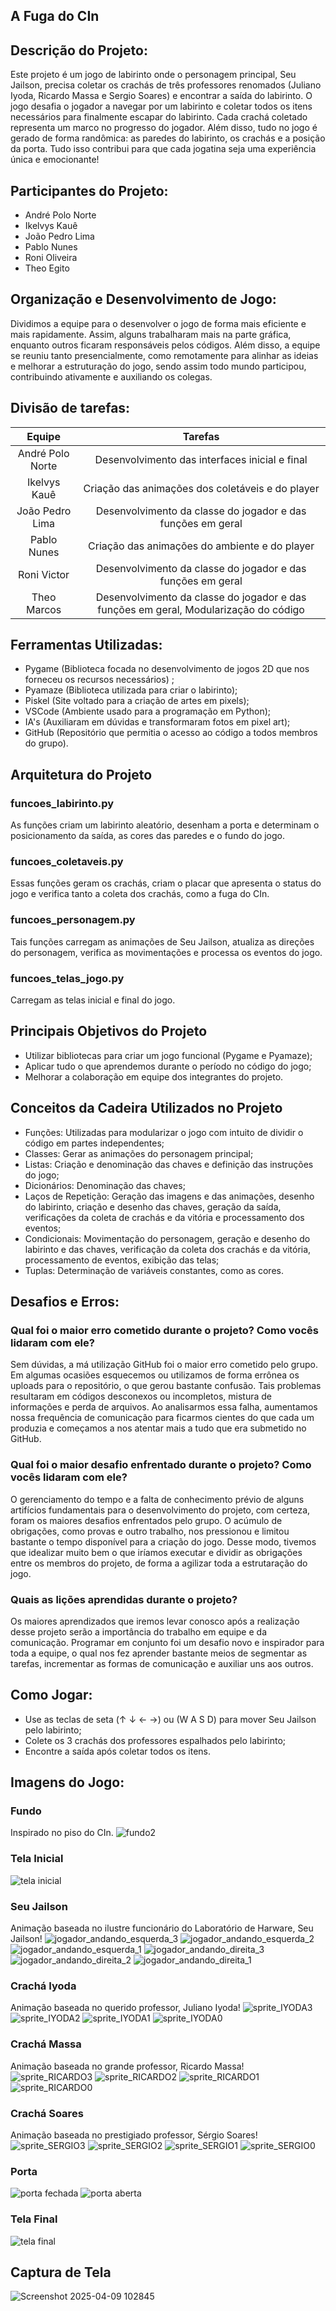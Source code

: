## A Fuga do CIn

## Descrição do Projeto:
Este projeto é um jogo de labirinto onde o personagem principal, Seu Jailson, precisa coletar os crachás de três professores renomados (Juliano Iyoda, Ricardo Massa e Sergio Soares) e encontrar a saída do labirinto.
O jogo desafia o jogador a navegar por um labirinto e coletar todos os itens necessários para finalmente escapar do labirinto. Cada crachá coletado representa um marco no progresso do jogador. Além disso, tudo no jogo é gerado de forma randômica: as paredes do labirinto, os crachás e a posição da porta. Tudo isso contribui para que cada jogatina seja uma experiência única e emocionante!

## Participantes do Projeto:
- André Polo Norte
- Ikelvys Kauê
- João Pedro Lima
- Pablo Nunes
- Roni Oliveira
- Theo Egito

## Organização e Desenvolvimento de Jogo:
Dividimos a equipe para o desenvolver o jogo de forma mais eficiente e mais rapidamente. Assim, alguns trabalharam mais na parte gráfica, enquanto outros ficaram responsáveis pelos códigos. Além disso, a equipe se reuniu tanto presencialmente, como remotamente para alinhar as ideias e melhorar a estruturação do jogo, sendo assim todo mundo participou, contribuindo ativamente e auxiliando os colegas.

## Divisão de tarefas:
| **Equipe** | **Tarefas** |
| :---: |:--:|
| André Polo Norte | Desenvolvimento das interfaces inicial e final |
| Ikelvys Kauê  | Criação das animações dos coletáveis e do player |
| João Pedro Lima | Desenvolvimento da classe do jogador e das funções em geral |
| Pablo Nunes | Criação das animações do ambiente e do player |
| Roni Victor | Desenvolvimento da classe do jogador e das funções em geral |
| Theo Marcos | Desenvolvimento da classe do jogador e das funções em geral, Modularização do código |


## Ferramentas Utilizadas:
- Pygame (Biblioteca focada no desenvolvimento de jogos 2D que nos forneceu os recursos necessários) ;
- Pyamaze (Biblioteca utilizada para criar o labirinto);
- Piskel (Site voltado para a criação de artes em pixels);
- VSCode (Ambiente usado para a programação em Python);
- IA's (Auxiliaram em dúvidas e transformaram fotos em pixel art);
- GitHub (Repositório que permitia o acesso ao código a todos membros do grupo).

## Arquitetura do Projeto
### funcoes_labirinto.py
As funções criam um labirinto aleatório, desenham a porta e determinam o posicionamento da saída, as cores das paredes e o fundo do jogo.
### funcoes_coletaveis.py
Essas funções geram os crachás, criam o placar que apresenta o status do jogo e verifica tanto a coleta dos crachás, como a fuga do CIn.
### funcoes_personagem.py
Tais funções carregam as animações de Seu Jailson, atualiza as direções do personagem, verifica as movimentações e processa os eventos do jogo.
### funcoes_telas_jogo.py
Carregam as telas inicial e final do jogo.

## Principais Objetivos do Projeto
- Utilizar bibliotecas para criar um jogo funcional (Pygame e Pyamaze);
- Aplicar tudo o que aprendemos durante o período no código do jogo;
- Melhorar a colaboração em equipe dos integrantes do projeto.

## Conceitos da Cadeira Utilizados no Projeto
- Funções: Utilizadas para modularizar o jogo com intuito de dividir o código em partes independentes;
- Classes: Gerar as animações do personagem principal;
- Listas: Criação e denominação das chaves e definição das instruções do jogo;
- Dicionários: Denominação das chaves;
- Laços de Repetição: Geração das imagens e das animações, desenho do labirinto, criação e desenho das chaves, geração da saída, verificações da coleta de crachás e da vitória e processamento dos eventos;
- Condicionais: Movimentação do personagem, geração e desenho do labirinto e das chaves, verificação da coleta dos crachás e da vitória, processamento de eventos, exibição das telas;
- Tuplas: Determinação de variáveis constantes, como as cores. 

## Desafios e Erros:
### Qual foi o maior erro cometido durante o projeto? Como vocês lidaram com ele?
Sem dúvidas, a má utilização GitHub foi o maior erro cometido pelo grupo. Em algumas ocasiões esquecemos ou utilizamos de forma errônea os uploads para o repositório, o que gerou bastante confusão. Tais problemas resultaram em códigos desconexos ou incompletos, mistura de informações e perda de arquivos. Ao analisarmos essa falha, aumentamos nossa frequência de comunicação para ficarmos cientes do que cada um produzia e começamos a nos atentar mais a tudo que era submetido no GitHub. 
### Qual foi o maior desafio enfrentado durante o projeto? Como vocês lidaram com ele?
O gerenciamento do tempo e a falta de conhecimento prévio de alguns artifícios fundamentais para o desenvolvimento do projeto, com certeza, foram os maiores desafios enfrentados pelo grupo. O acúmulo de obrigações, como provas e outro trabalho, nos pressionou e limitou bastante o tempo disponível para a criação do jogo. Desse modo, tivemos que idealizar muito bem o que iríamos executar e dividir as obrigações entre os membros do projeto, de forma a agilizar toda a estrutaração do jogo.
### Quais as lições aprendidas durante o projeto?
Os maiores aprendizados que iremos levar conosco após a realização desse projeto serão a importância do trabalho em equipe e da comunicação. Programar em conjunto foi um desafio novo e inspirador para toda a equipe, o qual nos fez aprender bastante meios de segmentar as tarefas, incrementar as formas de comunicação e auxiliar uns aos outros.

## Como Jogar:
- Use as teclas de seta (↑ ↓ ← →) ou (W A S D) para mover Seu Jailson pelo labirinto;
- Colete os 3 crachás dos professores espalhados pelo labirinto;
- Encontre a saída após coletar todos os itens.

## Imagens do Jogo:
### Fundo
Inspirado no piso do CIn.
![fundo2](https://github.com/user-attachments/assets/614b2404-13cc-4cca-9e9a-f19174706d30)
### Tela Inicial
![tela inicial](https://github.com/user-attachments/assets/adcc0751-6e63-4773-a04d-58047036aedd)
### Seu Jailson 
Animação baseada no ilustre funcionário do Laboratório de Harware, Seu Jailson!
![jogador_andando_esquerda_3](https://github.com/user-attachments/assets/a421158d-2c14-4d82-a652-e35402a330e8)
![jogador_andando_esquerda_2](https://github.com/user-attachments/assets/06419107-5e0d-4899-87b3-def27f1082da)
![jogador_andando_esquerda_1](https://github.com/user-attachments/assets/ec8406f5-2db3-4eaa-ac4b-478bf479b5fe)
![jogador_andando_direita_3](https://github.com/user-attachments/assets/8fbc50b9-6211-4bf9-8f7b-e7610f495061)
![jogador_andando_direita_2](https://github.com/user-attachments/assets/630c869e-46e6-4fb3-b119-64804fc6a511)
![jogador_andando_direita_1](https://github.com/user-attachments/assets/08fff7d2-14f1-4614-8630-f6715abb0421)
### Crachá Iyoda
Animação baseada no querido professor, Juliano Iyoda!
![sprite_IYODA3](https://github.com/user-attachments/assets/6f0a09ce-0de2-4ec0-aaba-950479b7d000)
![sprite_IYODA2](https://github.com/user-attachments/assets/2f58e5e3-e512-4a58-969b-4bea7054e543)
![sprite_IYODA1](https://github.com/user-attachments/assets/88db0037-bb80-4b25-9e4d-c33ec4cd6091)
![sprite_IYODA0](https://github.com/user-attachments/assets/e998368a-ea7c-48d9-a2f7-a1ce5821f71a)
### Crachá Massa
Animação baseada no grande professor, Ricardo Massa!
![sprite_RICARDO3](https://github.com/user-attachments/assets/e6f16bb0-0df0-4cf4-9bca-e9cc8ca7f15f)
![sprite_RICARDO2](https://github.com/user-attachments/assets/1963cb3a-e6dc-4512-af11-01deb58f90d5)
![sprite_RICARDO1](https://github.com/user-attachments/assets/90eaf8af-825a-4d68-8b8f-0fca1fd807b1)
![sprite_RICARDO0](https://github.com/user-attachments/assets/8ae2fc31-4b2e-44a8-80d0-7b3eb02b27d8)
### Crachá Soares
Animação baseada no prestigiado professor, Sérgio Soares!
![sprite_SERGIO3](https://github.com/user-attachments/assets/d40adca0-c90d-4cf6-9c07-76789c20b1ba)
![sprite_SERGIO2](https://github.com/user-attachments/assets/64c04885-bcf6-4ca8-a103-d9cce2069e94)
![sprite_SERGIO1](https://github.com/user-attachments/assets/c449207c-1ae0-45f2-9c8a-104c28eaf988)
![sprite_SERGIO0](https://github.com/user-attachments/assets/eac591e1-4644-436f-9783-0f8747620248)
### Porta
![porta fechada](https://github.com/user-attachments/assets/3143ed09-36dd-4796-9137-18466491ebb6)
![porta aberta](https://github.com/user-attachments/assets/120095ea-cf00-4a34-b11e-0bac938919ce)
### Tela Final
![tela final](https://github.com/user-attachments/assets/97453c90-080d-4d23-84ec-50a26dcc501d)

## Captura de Tela
![Screenshot 2025-04-09 102845](https://github.com/user-attachments/assets/abb0f059-ce3c-43fa-be26-04002bc857c0)


